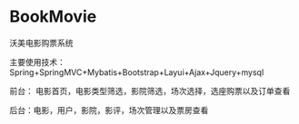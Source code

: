 # BookMovie
沃美电影购票系统

主要使用技术：Spring+SpringMVC+Mybatis+Bootstrap+Layui+Ajax+Jquery+mysql

前台： 电影首页，电影类型筛选，影院筛选，场次选择，选座购票以及订单查看


后台：电影，用户，影院，影评，场次管理以及票房查看

